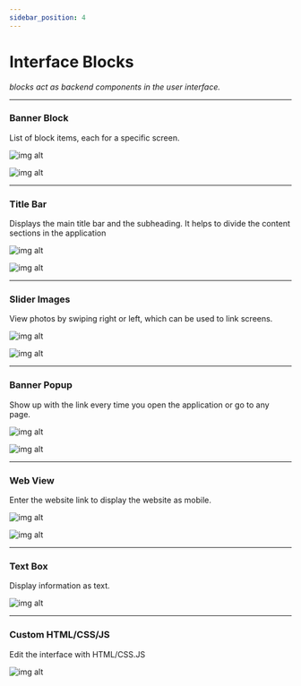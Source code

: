 ```yaml
---
sidebar_position: 4
---
```


# Interface Blocks
*blocks act as backend components in the user interface.*

---

### Banner Block

List of block items, each for a specific screen.

![img alt](/img/block/ui/menublock-01.jpeg)

![img alt](/img/block/ui/menublock-02.jpg)

---

### Title Bar

Displays the main title bar and the subheading. It helps to divide the content sections in the application

![img alt](/img/block/ui/titlebar-01.jpeg)

![img alt](/img/block/ui/titlebar-02.jpg)

---

### Slider Images

View photos by swiping right or left, which can be used to link screens.

![img alt](/img/block/ui/slideshow-01.jpeg)

![img alt](/img/block/ui/slideshow-02.jpg) 

---

### Banner Popup

Show up with the link every time you open the application or go to any page.

![img alt](/img/block/ui/bannerpopup-01.jpg)

![img alt](/img/block/ui/bannerpopup-02.jpg) 

---

### Web View

Enter the website link to display the website as mobile.

![img alt](/img/block/ui/webview-01.jpg)

![img alt](/img/block/ui/webview-02.jpg) 

---

### Text Box

Display information as text.

![img alt](/img/block/ui/textbox-01.jpg)

---

### Custom HTML/CSS/JS

Edit the interface with HTML/CSS.JS

![img alt](/img/block/ui/htmlcssjs-01.jpg)

